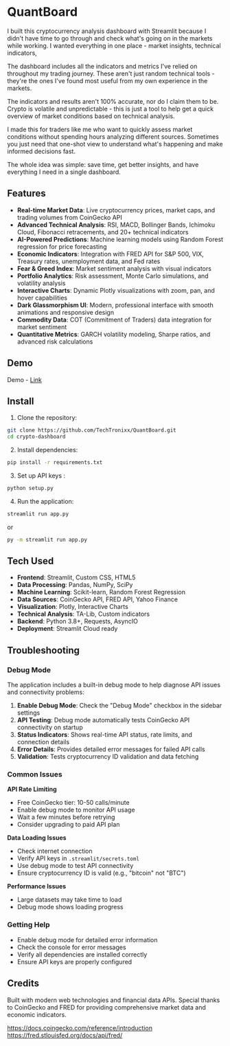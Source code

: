# QuantBoard

I built this cryptocurrency analysis dashboard with Streamlit because I didn't have time to go through and check what's going on in the markets while working. I wanted everything in one place - market insights, technical indicators,

The dashboard includes all the indicators and metrics I've relied on throughout my trading journey. These aren't just random technical tools - they're the ones I've found most useful from my own experience in the markets.

The indicators and results aren't 100% accurate, nor do I claim them to be. Crypto is volatile and unpredictable - this is just a tool to help get a quick overview of market conditions based on technical analysis.

I made this for traders like me who want to quickly assess market conditions without spending hours analyzing different sources. Sometimes you just need that one-shot view to understand what's happening and make informed decisions fast.

The whole idea was simple: save time, get better insights, and have everything I need in a single dashboard.

## Features

- **Real-time Market Data**: Live cryptocurrency prices, market caps, and trading volumes from CoinGecko API
- **Advanced Technical Analysis**: RSI, MACD, Bollinger Bands, Ichimoku Cloud, Fibonacci retracements, and 20+ technical indicators
- **AI-Powered Predictions**: Machine learning models using Random Forest regression for price forecasting
- **Economic Indicators**: Integration with FRED API for S&P 500, VIX, Treasury rates, unemployment data, and Fed rates
- **Fear & Greed Index**: Market sentiment analysis with visual indicators
- **Portfolio Analytics**: Risk assessment, Monte Carlo simulations, and volatility analysis
- **Interactive Charts**: Dynamic Plotly visualizations with zoom, pan, and hover capabilities
- **Dark Glassmorphism UI**: Modern, professional interface with smooth animations and responsive design
- **Commodity Data**: COT (Commitment of Traders) data integration for market sentiment
- **Quantitative Metrics**: GARCH volatility modeling, Sharpe ratios, and advanced risk calculations

## Demo

Demo - [Link](https://quantboard.streamlit.app/)


## Install

1. Clone the repository:

```bash
git clone https://github.com/TechTronixx/QuantBoard.git
cd crypto-dashboard
```

2. Install dependencies:

```bash
pip install -r requirements.txt
```

3. Set up API keys :

```bash
python setup.py
```

4. Run the application:

```bash
streamlit run app.py
```
or 
```bash
py -m streamlit run app.py
```

## Tech Used

- **Frontend**: Streamlit, Custom CSS, HTML5
- **Data Processing**: Pandas, NumPy, SciPy
- **Machine Learning**: Scikit-learn, Random Forest Regression
- **Data Sources**: CoinGecko API, FRED API, Yahoo Finance
- **Visualization**: Plotly, Interactive Charts
- **Technical Analysis**: TA-Lib, Custom indicators
- **Backend**: Python 3.8+, Requests, AsyncIO
- **Deployment**: Streamlit Cloud ready

## Troubleshooting

### Debug Mode

The application includes a built-in debug mode to help diagnose API issues and connectivity problems:

1. **Enable Debug Mode**: Check the "Debug Mode" checkbox in the sidebar settings
2. **API Testing**: Debug mode automatically tests CoinGecko API connectivity on startup
3. **Status Indicators**: Shows real-time API status, rate limits, and connection details
4. **Error Details**: Provides detailed error messages for failed API calls
5. **Validation**: Tests cryptocurrency ID validation and data fetching

### Common Issues

**API Rate Limiting**

- Free CoinGecko tier: 10-50 calls/minute
- Enable debug mode to monitor API usage
- Wait a few minutes before retrying
- Consider upgrading to paid API plan

**Data Loading Issues**

- Check internet connection
- Verify API keys in `.streamlit/secrets.toml`
- Use debug mode to test API connectivity
- Ensure cryptocurrency ID is valid (e.g., "bitcoin" not "BTC")

**Performance Issues**

- Large datasets may take time to load
- Debug mode shows loading progress

### Getting Help

- Enable debug mode for detailed error information
- Check the console for error messages
- Verify all dependencies are installed correctly
- Ensure API keys are properly configured

## Credits

Built with modern web technologies and financial data APIs. Special thanks to CoinGecko and FRED for providing comprehensive market data and economic indicators.

https://docs.coingecko.com/reference/introduction
https://fred.stlouisfed.org/docs/api/fred/

